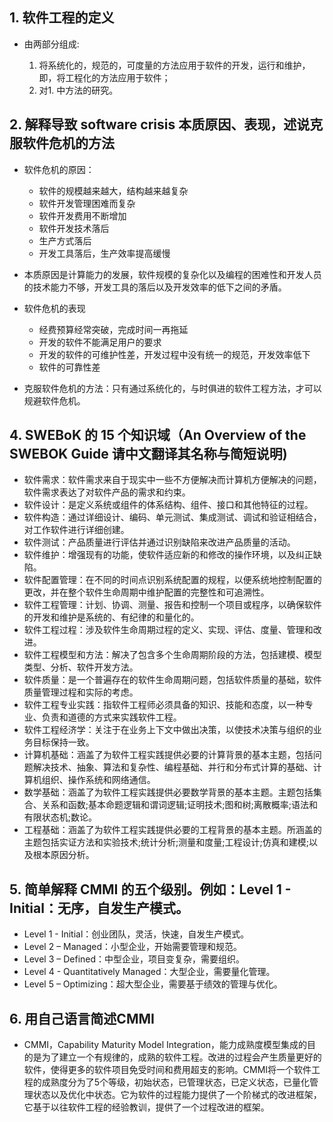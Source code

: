 ## 1. 软件工程的定义 

+ 由两部分组成:

    1. 将系统化的，规范的，可度量的方法应用于软件的开发，运行和维护，即，将工程化的方法应用于软件；
    2. 对1. 中方法的研究。

## 2. 解释导致 software crisis 本质原因、表现，述说克服软件危机的方法

+ 软件危机的原因：
    - 软件的规模越来越大，结构越来越复杂
    - 软件开发管理困难而复杂
    - 软件开发费用不断增加
    - 软件开发技术落后
    - 生产方式落后
    - 开发工具落后，生产效率提高缓慢

+ 本质原因是计算能力的发展，软件规模的复杂化以及编程的困难性和开发人员的技术能力不够，开发工具的落后以及开发效率的低下之间的矛盾。

+ 软件危机的表现
    - 经费预算经常突破，完成时间一再拖延
    - 开发的软件不能满足用户的要求
    - 开发的软件的可维护性差，开发过程中没有统一的规范，开发效率低下
    - 软件的可靠性差

+ 克服软件危机的方法：只有通过系统化的，与时俱进的软件工程方法，才可以规避软件危机。

## 4. SWEBoK 的 15 个知识域（An Overview of the SWEBOK Guide 请中文翻译其名称与简短说明)

+ 软件需求：软件需求来自于现实中一些不方便解决而计算机方便解决的问题，软件需求表达了对软件产品的需求和约束。
+ 软件设计：是定义系统或组件的体系结构、组件、接口和其他特征的过程。
+ 软件构造：通过详细设计、编码、单元测试、集成测试、调试和验证相结合，对工作软件进行详细创建。
+ 软件测试：产品质量进行评估并通过识别缺陷来改进产品质量的活动。
+ 软件维护：增强现有的功能，使软件适应新的和修改的操作环境，以及纠正缺陷。
+ 软件配置管理：在不同的时间点识别系统配置的规程，以便系统地控制配置的更改，并在整个软件生命周期中维护配置的完整性和可追溯性。
+ 软件工程管理：计划、协调、测量、报告和控制一个项目或程序，以确保软件的开发和维护是系统的、有纪律的和量化的。
+ 软件工程过程：涉及软件生命周期过程的定义、实现、评估、度量、管理和改进。
+ 软件工程模型和方法：解决了包含多个生命周期阶段的方法，包括建模、模型类型、分析、软件开发方法。
+ 软件质量：是一个普遍存在的软件生命周期问题，包括软件质量的基础，软件质量管理过程和实际的考虑。
+ 软件工程专业实践：指软件工程师必须具备的知识、技能和态度，以一种专业、负责和道德的方式来实践软件工程。
+ 软件工程经济学：关注于在业务上下文中做出决策，以使技术决策与组织的业务目标保持一致。
+ 计算机基础：涵盖了为软件工程实践提供必要的计算背景的基本主题，包括问题解决技术、抽象、算法和复杂性、编程基础、并行和分布式计算的基础、计算机组织、操作系统和网络通信。
+ 数学基础：涵盖了为软件工程实践提供必要数学背景的基本主题。主题包括集合、关系和函数;基本命题逻辑和谓词逻辑;证明技术;图和树;离散概率;语法和有限状态机;数论。
+ 工程基础：涵盖了为软件工程实践提供必要的工程背景的基本主题。所涵盖的主题包括实证方法和实验技术;统计分析;测量和度量;工程设计;仿真和建模;以及根本原因分析。

## 5. 简单解释 CMMI 的五个级别。例如：Level 1 - Initial：无序，自发生产模式。
+ Level 1 - Initial：创业团队，灵活，快速，自发生产模式。
+ Level 2 – Managed：小型企业，开始需要管理和规范。
+ Level 3 – Defined：中型企业，项目变复杂，需要组织。
+ Level 4 - Quantitatively Managed：大型企业，需要量化管理。
+ Level 5 – Optimizing：超大型企业，需要基于绩效的管理与优化。

## 6. 用自己语言简述CMMI

+ CMMI，Capability Maturity Model Integration，能力成熟度模型集成的目的是为了建立一个有规律的，成熟的软件工程。改进的过程会产生质量更好的软件，使得更多的软件项目免受时间和费用超支的影响。CMMI将一个软件工程的成熟度分为了5个等级，初始状态，已管理状态，已定义状态，已量化管理状态以及优化中状态。它为软件的过程能力提供了一个阶梯式的改进框架，它基于以往软件工程的经验教训，提供了一个过程改进的框架。
